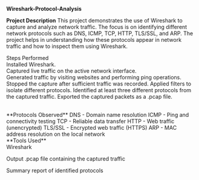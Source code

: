 **Wireshark-Protocol-Analysis**

**Project Description**
This project demonstrates the use of Wireshark to capture and analyze network traffic. The focus is on identifying different network protocols such as DNS, ICMP, TCP, HTTP, TLS/SSL, and ARP. The project helps in understanding how these protocols appear in network traffic and how to inspect them using Wireshark.
<br>

Steps Performed <br>
Installed Wireshark. <br>
Captured live traffic on the active network interface. <br>
Generated traffic by visiting websites and performing ping operations.
Stopped the capture after sufficient traffic was recorded.
Applied filters to isolate different protocols.
Identified at least three different protocols from the captured traffic.
Exported the captured packets as a .pcap file.


<br>
**Protocols Observed**
DNS - Domain name resolution
ICMP - Ping and connectivity testing
TCP - Reliable data transfer
HTTP - Web traffic (unencrypted)
TLS/SSL - Encrypted web traffic (HTTPS)
ARP - MAC address resolution on the local network
<br>
**Tools Used** <br>
Wireshark

Output
.pcap file containing the captured traffic

Summary report of identified protocols

